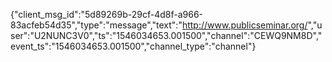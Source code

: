 {"client_msg_id":"5d89269b-29cf-4d8f-a966-83acfeb54d35","type":"message","text":"<http://www.publicseminar.org/>","user":"U2NUNC3V0","ts":"1546034653.001500","channel":"CEWQ9NM8D","event_ts":"1546034653.001500","channel_type":"channel"}